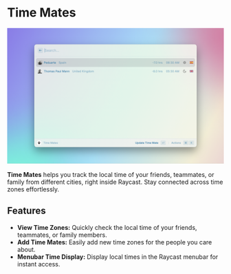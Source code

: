 # Time Mates

![Time Mates](metadata/time-mates-2.png)

**Time Mates** helps you track the local time of your friends, teammates, or family from different cities, right inside Raycast. Stay connected across time zones effortlessly.

## Features

- **View Time Zones:** Quickly check the local time of your friends, teammates, or family members.
- **Add Time Mates:** Easily add new time zones for the people you care about.
- **Menubar Time Display:** Display local times in the Raycast menubar for instant access.